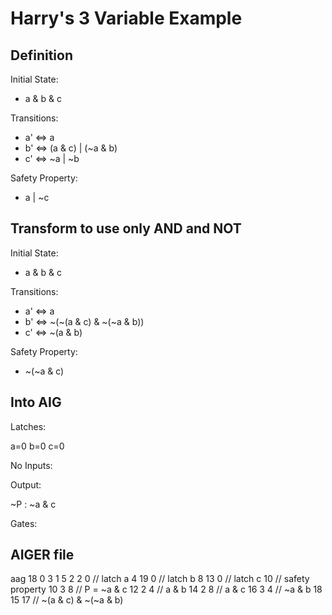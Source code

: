 # Harry's 3 Variable Example

## Definition

Initial State:

* a & b & c

Transitions:

* a' <=> a
* b' <=> (a & c) | (~a & b)
* c' <=> ~a | ~b

Safety Property:

* a | ~c

## Transform to use only AND and NOT

Initial State:

* a & b & c

Transitions:

* a' <=> a
* b' <=> ~(~(a & c) & ~(~a & b))
* c' <=> ~(a & b)

Safety Property:

* ~(~a & c)

## Into AIG

Latches:

a=0
b=0
c=0

No Inputs:

Output:

~P : ~a & c

Gates:

## AIGER file
aag 18 0 3 1 5
2 2 0           // latch a
4 19 0          // latch b
8 13 0          // latch c
10              // safety property
10 3 8          // P = ~a & c
12 2 4          // a & b
14 2 8          // a & c
16 3 4          // ~a & b
18 15 17        // ~(a & c) & ~(~a & b)
